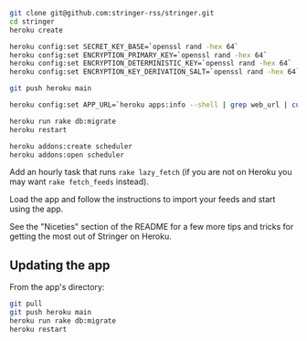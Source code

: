 ```sh
git clone git@github.com:stringer-rss/stringer.git
cd stringer
heroku create

heroku config:set SECRET_KEY_BASE=`openssl rand -hex 64`
heroku config:set ENCRYPTION_PRIMARY_KEY=`openssl rand -hex 64`
heroku config:set ENCRYPTION_DETERMINISTIC_KEY=`openssl rand -hex 64`
heroku config:set ENCRYPTION_KEY_DERIVATION_SALT=`openssl rand -hex 64`

git push heroku main

heroku config:set APP_URL=`heroku apps:info --shell | grep web_url | cut -d= -f2`

heroku run rake db:migrate
heroku restart

heroku addons:create scheduler
heroku addons:open scheduler
```

Add an hourly task that runs `rake lazy_fetch` (if you are not on Heroku you may want `rake fetch_feeds` instead).

Load the app and follow the instructions to import your feeds and start using the app.

See the "Niceties" section of the README for a few more tips and tricks for getting the most out of Stringer on Heroku.

## Updating the app

From the app's directory:

```sh
git pull
git push heroku main
heroku run rake db:migrate
heroku restart
```
